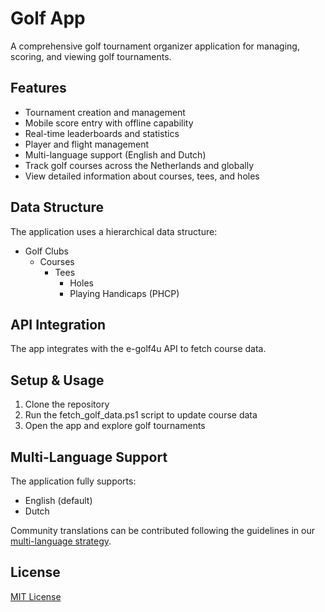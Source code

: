 ﻿# Golf App

A comprehensive golf tournament organizer application for managing, scoring, and viewing golf tournaments.

## Features

- Tournament creation and management
- Mobile score entry with offline capability
- Real-time leaderboards and statistics
- Player and flight management
- Multi-language support (English and Dutch)
- Track golf courses across the Netherlands and globally
- View detailed information about courses, tees, and holes

## Data Structure

The application uses a hierarchical data structure:
- Golf Clubs
  - Courses
    - Tees
      - Holes
      - Playing Handicaps (PHCP)

## API Integration

The app integrates with the e-golf4u API to fetch course data.

## Setup & Usage

1. Clone the repository
2. Run the fetch_golf_data.ps1 script to update course data
3. Open the app and explore golf tournaments

## Multi-Language Support

The application fully supports:
- English (default)
- Dutch

Community translations can be contributed following the guidelines in our [multi-language strategy](docs/multi-language-strategy.md).

## License

[MIT License](LICENSE)
